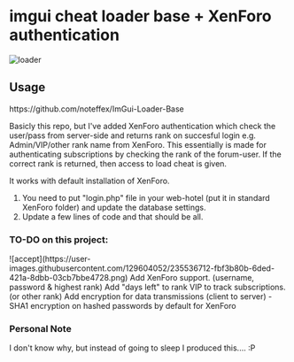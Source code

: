 <h1>imgui cheat loader base + XenForo authentication</h1>

![loader](https://user-images.githubusercontent.com/129604052/235508142-7f9b58fa-b658-49a6-814a-5723b1c752c1.PNG)

<h2>Usage</h2>
https://github.com/noteffex/ImGui-Loader-Base

Basicly this repo, but I've added XenForo authentication which check the user/pass from server-side and returns rank on succesful login e.g. Admin/VIP/other rank name from XenForo. This essentially is made for authenticating subscriptions by checking the rank of the forum-user. If the correct rank is returned, then access to load cheat is given.

It works with default installation of XenForo.

1. You need to put "login.php" file in your web-hotel (put it in standard XenForo folder) and update the database settings. 
2. Update a few lines of code and that should be all.

<h3>TO-DO on this project:</h3>
![accept](https://user-images.githubusercontent.com/129604052/235536712-fbf3b80b-6ded-421a-8dbb-03cb7bbe4728.png)
Add XenForo support. (username, password & highest rank)
Add "days left" to rank VIP to track subscriptions. (or other rank)
Add encryption for data transmissions (client to server) - SHA1 encryption on hashed passwords by default for XenForo

<h3>Personal Note</h3>

I don't know why, but instead of going to sleep I produced this.... :P
